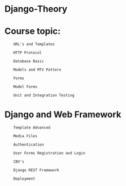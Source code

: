 # Django-Theory

# Course topic:

        URL's and Templates
        
        HTTP Protocol
        
        Database Basic

        Models and MTV Pattern

        Forms
        
        Model Forms

        Unit and Integration Testing
        

# Django and Web Framework

        Template Advanced
        
        Media Files
        
        Authentication

        User Forms Registration and Login

        CBV's
        
        Django REST Framework

        Deployment
        
        
